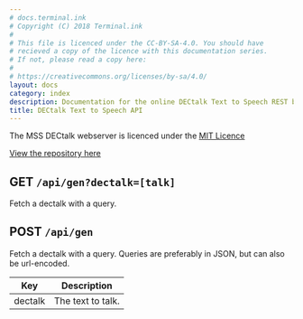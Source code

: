 ```yaml
---
# docs.terminal.ink
# Copyright (C) 2018 Terminal.ink
#
# This file is licenced under the CC-BY-SA-4.0. You should have
# recieved a copy of the licence with this documentation series.
# If not, please read a copy here:
#
# https://creativecommons.org/licenses/by-sa/4.0/
layout: docs
category: index
description: Documentation for the online DECtalk Text to Speech REST based API, running on a VPS using Wine.
title: DECtalk Text to Speech API
---
```


The MSS DECtalk webserver is licenced under the [MIT Licence](https://github.com/moustacheminer/dectalk-webserver/blob/master/LICENCE.txt)

[View the repository here](https://github.com/moustacheminer/dectalk-webserver/blob/master/LICENCE.txt)

## **GET** `/api/gen?dectalk=[talk]`
Fetch a dectalk with a query.

## **POST** `/api/gen`
Fetch a dectalk with a query. 
Queries are preferably in JSON, but can also be url-encoded.

Key     | Description
------- | ------------------
dectalk | The text to talk.
